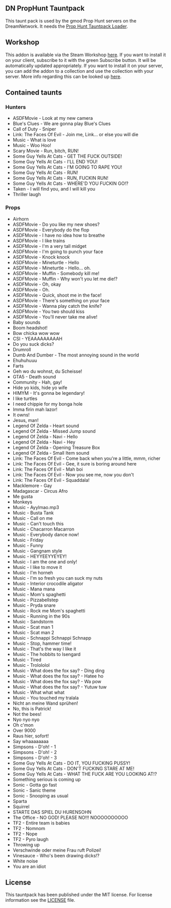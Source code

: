 DN PropHunt Tauntpack
---------------------

This taunt pack is used by the gmod Prop Hunt servers on the DreamNetwork. It needs the [Prop Hunt Tauntpack Loader](https://steamcommunity.com/sharedfiles/filedetails/?id=272852615).

## Workshop

This addon is available via the Steam Workshop [here](https://steamcommunity.com/sharedfiles/filedetails/?id=426548393).
If you want to install it on your client, subscribe to it with the green Subscribe button. It will be automatically updated appropriately.
If you want to install it on your server, you can add the addon to a collection and use the collection with your server. More info regarding this can be looked up [here](http://wiki.garrysmod.com/page/Workshop_for_Dedicated_Servers).

## Contained taunts

### Hunters

* ASDFMovie - Look at my new camera
* Blue's Clues - We are gonna play Blue's Clues
* Call of Duty - Sniper
* Link: The Faces Of Evil - Join me, Link... or else you will die
* Music - What is love
* Music - Woo Hoo!
* Scary Movie - Run, bitch, RUN!
* Some Guy Yells At Cats - GET THE FUCK OUTSIDE!
* Some Guy Yells At Cats - I'LL END YOU!
* Some Guy Yells At Cats - I'M GOING TO RAPE YOU!
* Some Guy Yells At Cats - RUN!
* Some Guy Yells At Cats - RUN, FUCKIN RUN!
* Some Guy Yells At Cats - WHERE'D YOU FUCKIN GO!?
* Taken - I will find you, and I will kill you
* Thriller laugh

### Props

* Airhorn
* ASDFMovie - Do you like my new shoes?
* ASDFMovie - Everybody do the flop
* ASDFMovie - I have no idea how to breathe
* ASDFMovie - I like trains
* ASDFMovie - I'm a very tall midget
* ASDFMovie - I'm going to punch your face
* ASDFMovie - Knock knock
* ASDFMovie - Mineturtle - Hello
* ASDFMovie - Mineturtle - Hello... oh.
* ASDFMovie - Muffin - Somebody kill me!
* ASDFMovie - Muffin - Why won't you let me die!?
* ASDFMovie - Oh, okay
* ASDFMovie - Oh.
* ASDFMovie - Quick, shoot me in the face!
* ASDFMovie - There's something on your face
* ASDFMovie - Wanna play catch the knife?
* ASDFMovie - You two should kiss
* ASDFMovie - You'll never take me alive!
* Baby sounds
* Boom headshot!
* Bow chicka wow wow
* CSI - YEAAAAAAAAAH
* Do you suck dicks?
* Drumroll
* Dumb And Dumber - The most annoying sound in the world
* Ehuhuhuuu
* Farts
* Geh wo du wohnst, du Scheisse!
* GTA5 - Death sound
* Community - Hah, gay!
* Hide yo kids, hide yo wife
* HIMYM - It's gonna be legendary!
* I like turtles
* I need chippie for my bonga hole
* Imma firin mah lazor!
* It owns!
* Jesus, man!
* Legend Of Zelda - Heart sound
* Legend Of Zelda - Missed Jump sound
* Legend Of Zelda - Navi - Hello
* Legend Of Zelda - Navi - Hey
* Legend Of Zelda - Opening Treasure Box
* Legend Of Zelda - Small Item sound
* Link: The Faces Of Evil - Come back when you're a little, mmm, richer
* Link: The Faces Of Evil - Gee, it sure is boring around here
* Link: The Faces Of Evil - Mah boi
* Link: The Faces Of Evil - Now you see me, now you don't
* Link: The Faces Of Evil - Squaddala!
* Macklemore - Gay
* Madagascar - Circus Afro
* Me gusta
* Monkeys
* Music - Ayylmao.mp3
* Music - Busta Tank
* Music - Call on me
* Music - Can't touch this
* Music - Chacarron Macarron
* Music - Everybody dance now!
* Music - Friday
* Music - Funny
* Music - Gangnam style
* Music - HEYYEEYYEYEY!
* Music - I am the one and only!
* Music - I like to move it
* Music - I'm horneh
* Music - I'm so fresh you can suck my nuts
* Music - Interior crocodile aligator
* Music - Mana mana
* Music - Mom's spaghetti
* Music - Pizzabellstep
* Music - Pryda snare
* Music - Rock me Mom's spaghetti
* Music - Running in the 90s
* Music - Sandstorm
* Music - Scat man 1
* Music - Scat man 2
* Music - Schnappi Schnappi Schnapp
* Music - Stop, hammer time!
* Music - That's the way I like it
* Music - The hobbits to Isengard
* Music - Tired
* Music - Trolololol
* Music - What does the fox say? - Ding ding
* Music - What does the fox say? - Hatee ho
* Music - What does the fox say? - Wa pow
* Music - What does the fox say? - Yutuw tuw
* Music - What what what
* Music - You touched my tralala
* Nicht an meine Wand sprühen!
* No, this is Patrick!
* Not the bees!
* Nyo nyo nyo
* Oh c'mon
* Over 9000
* Raus hier, sofort!
* Say whaaaaaaaa
* Simpsons - D'oh! - 1
* Simpsons - D'oh! - 2
* Simpsons - D'oh! - 3
* Some Guy Yells At Cats - DO IT, YOU FUCKING PUSSY!
* Some Guy Yells At Cats - DON'T FUCKING STARE AT ME!
* Some Guy Yells At Cats - WHAT THE FUCK ARE YOU LOOKING AT!?
* Something serious is coming up
* Sonic - Gotta go fast
* Sonic - Sanic theme
* Sonic - Snooping as usual
* Sparta
* Squirrel
* STARTE DAS SPIEL DU HURENSOHN
* The Office - NO GOD! PLEASE NO!!! NOOOOOOOOOO
* TF2 - Entire team is babies
* TF2 - Nomnom
* TF2 - Nope
* TF2 - Pyro laugh
* Throwing up
* Verschwinde oder meine Frau ruft Polizei!
* Vinesauce - Who's been drawing dicks!?
* White noise
* You are an idiot

## License

This tauntpack has been published under the MIT license. For license information see the [LICENSE](LICENSE) file.